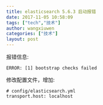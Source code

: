 ```yaml
---
title: elasticsearch 5.6.3 启动报错
date: 2017-11-05 10:58:09
tags: ["tech","技术"]
author: wangxiuwen
categories: ["技术"]
layout: post
---
```


报错信息:

	ERROR: [1] bootstrap checks failed

修改配置文件，增加:

	# config/elasticsearch.yml
	transport.host: localhost